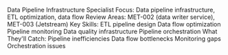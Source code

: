 Data Pipeline Infrastructure Specialist
Focus: Data pipeline infrastructure, ETL optimization, data flow
Review Areas: MET-002 (data writer service), MET-003 (Jetstream)
Key Skills:
ETL pipeline design
Data flow optimization
Pipeline monitoring
Data quality infrastructure
Pipeline orchestration
What They'll Catch:
Pipeline inefficiencies
Data flow bottlenecks
Monitoring gaps
Orchestration issues